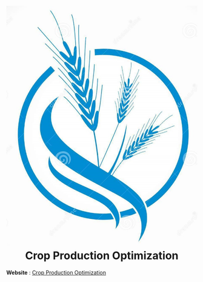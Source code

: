 
<h1 align="center" ><img src ="static/logo.jpg">Crop Production Optimization</h1>

**Website** : [Crop Production Optimization](https://crop-production-optimize.herokuapp.com/)



